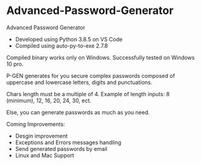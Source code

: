 # Advanced-Password-Generator
Advanced Password Generator

- Developed using Python 3.8.5 on VS Code
- Compiled using auto-py-to-exe 2.7.8

Compiled binary works only on Windows. Successfully tested on Windows 10 pro.


P-GEN generates for you secure complex passwords composed of uppercase and lowercase letters, digits and punctuations.

Chars length must be a multiple of 4. Example of length inputs: 8 (minimum), 12, 16, 20, 24, 30, ect.

Else, you can generate passwords as much as you need.


Coming Improvements: 

- Desgin improvement
- Exceptions and Errors messages handling
- Send generated passwords by email
- Linux and Mac Support



